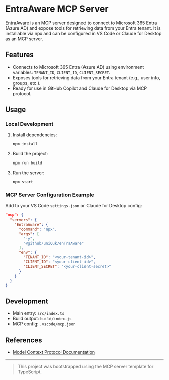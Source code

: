 # EntraAware MCP Server

EntraAware is an MCP server designed to connect to Microsoft 365 Entra (Azure AD) and expose tools for retrieving data from your Entra tenant. It is installable via npx and can be configured in VS Code or Claude for Desktop as an MCP server.

## Features
- Connects to Microsoft 365 Entra (Azure AD) using environment variables: `TENANT_ID`, `CLIENT_ID`, `CLIENT_SECRET`.
- Exposes tools for retrieving data from your Entra tenant (e.g., user info, groups, etc.).
- Ready for use in GitHub Copilot and Claude for Desktop via MCP protocol.

## Usage

### Local Development
1. Install dependencies:
   ```bash
   npm install
   ```
2. Build the project:
   ```bash
   npm run build
   ```
3. Run the server:
   ```bash
   npm start
   ```

### MCP Server Configuration Example
Add to your VS Code `settings.json` or Claude for Desktop config:
```json
"mcp": {
  "servers": {
    "EntraAware": {
      "command": "npx",
      "args": [
        "-y",
        "@github/uniQuk/enTraAware"
      ],
      "env": {
        "TENANT_ID": "<your-tenant-id>",
        "CLIENT_ID": "<your-client-id>",
        "CLIENT_SECRET": "<your-client-secret>"
      }
    }
  }
}
```

## Development
- Main entry: `src/index.ts`
- Build output: `build/index.js`
- MCP config: `.vscode/mcp.json`

## References
- [Model Context Protocol Documentation](https://modelcontextprotocol.io/llms-full.txt)

---

> This project was bootstrapped using the MCP server template for TypeScript.
